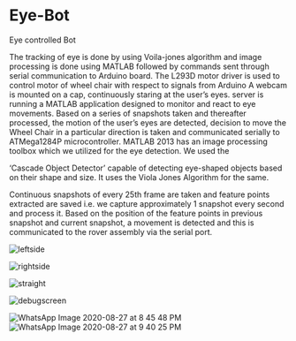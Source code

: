 # Eye-Bot
Eye controlled Bot

The tracking of eye is done by using Voila-jones algorithm and image processing is done using MATLAB followed by commands sent through serial communication to Arduino board. The L293D motor driver is used to control motor of wheel chair with respect to signals from Arduino
A webcam is mounted on a cap, continuously staring at the user’s eyes. server is running a MATLAB application designed to monitor and react to eye movements. Based on a series of snapshots taken and thereafter processed, the motion of the user’s eyes are detected, decision to move the Wheel Chair in a particular direction is taken and communicated serially to ATMega1284P microcontroller. MATLAB 2013 has an image processing toolbox which we utilized for the eye detection. We used the

‘Cascade Object Detector’ capable of detecting eye-shaped objects based on their shape and size. It uses the Viola Jones Algorithm for the same. 

Continuous snapshots of every 25th frame are taken and feature points extracted are saved i.e. we capture approximately 1 snapshot every second and process it. Based on the position of the feature points in previous snapshot and current snapshot, a movement is detected and this is communicated to the rover assembly via the serial port.


![leftside](https://user-images.githubusercontent.com/30156849/91642798-e560e200-ea4b-11ea-8eb7-cb26ae97e6ff.png)

![rightside](https://user-images.githubusercontent.com/30156849/91642800-e6920f00-ea4b-11ea-80c5-4e5b9a535c7f.png)

![straight](https://user-images.githubusercontent.com/30156849/91642801-e6920f00-ea4b-11ea-8208-5e14bfdd9c70.png)

![debugscreen](https://user-images.githubusercontent.com/30156849/91642796-e3971e80-ea4b-11ea-88ba-74dedad42943.png)

![WhatsApp Image 2020-08-27 at 8 45 48 PM](https://user-images.githubusercontent.com/30156849/91642904-b860ff00-ea4c-11ea-84a2-7f82161f5f82.jpeg)
![WhatsApp Image 2020-08-27 at 9 40 25 PM](https://user-images.githubusercontent.com/30156849/91642907-ba2ac280-ea4c-11ea-988c-3bdb6a01767e.jpeg)
